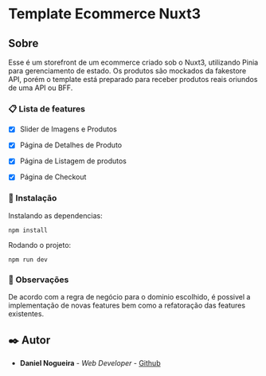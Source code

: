 # Template Ecommerce Nuxt3 

## Sobre

Esse é um storefront de um ecommerce criado sob o Nuxt3, utilizando Pinia para gerenciamento de estado. Os produtos são mockados da fakestore API, porém o template está preparado para receber produtos reais oriundos de uma API ou BFF. 

### 📋 Lista de features

- [x] Slider de Imagens e Produtos
- [x] Página de Detalhes de Produto
- [x] Página de Listagem de produtos
- [x] Página de Checkout


### 🔧 Instalação

Instalando as dependencias:

```
npm install
```

Rodando o projeto:

```
npm run dev
```

### 💭​ Observações

De acordo com a regra de negócio para o dominio escolhido, é possivel a implementação de novas features bem como a refatoração das features existentes.

## ✒️ Autor

* **Daniel Nogueira** - *Web Developer* - [Github](https://github.com/NogueiraDan)

